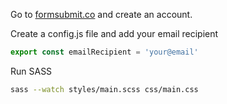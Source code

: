 Go to <a href='https://formsubmit.co/' target='_blank'>formsubmit.co</a> and create an account.

Create a config.js file and add your email recipient
```js
export const emailRecipient = 'your@email'
```

Run SASS
```sh
sass --watch styles/main.scss css/main.css
```